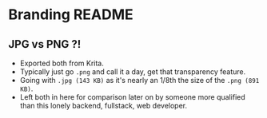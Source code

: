 # Branding README

## JPG vs PNG ?!

- Exported both from Krita.
- Typically just go `.png` and call it a day, get that transparency feature.
- Going with `.jpg (143 KB)` as it's nearly an 1/8th the size of the `.png (891 KB)`.
- Left both in here for comparison later on by someone more qualified than this lonely backend, fullstack, web developer.